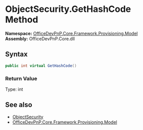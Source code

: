 # ObjectSecurity.GetHashCode Method  
  

**Namespace:** [OfficeDevPnP.Core.Framework.Provisioning.Model](OfficeDevPnP.Core.Framework.Provisioning.Model.md)  
**Assembly:** OfficeDevPnP.Core.dll  
## Syntax
```C#
public int virtual GetHashCode()
```
### Return Value
Type: int  

## See also
- [ObjectSecurity](OfficeDevPnP.Core.Framework.Provisioning.Model.ObjectSecurity.md) 
- [OfficeDevPnP.Core.Framework.Provisioning.Model](OfficeDevPnP.Core.Framework.Provisioning.Model.md) 
